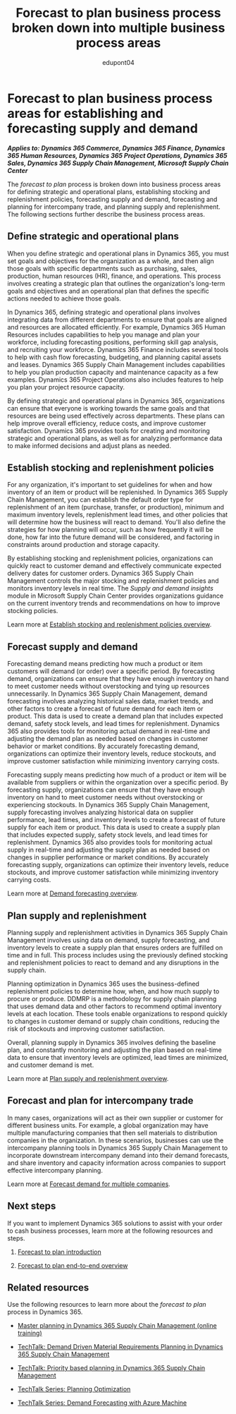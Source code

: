 ﻿---
title: Forecast to plan business process broken down into multiple business process areas
description: Get an overview for each of the business process areas in the forecast to plan end-to-end business process flow in Dynamics 365 solutions.
ms.date: 07/25/2023
ms.topic: conceptual
author: edupont04
ms.author: annekrupke
ms.reviewer: edupont
---

# Forecast to plan business process areas for establishing and forecasting supply and demand

***Applies to: Dynamics 365 Commerce, Dynamics 365 Finance, Dynamics 365 Human Resources, Dynamics 365 Project Operations, Dynamics 365 Sales, Dynamics 365 Supply Chain Management, Microsoft Supply Chain Center***

The *forecast to plan* process is broken down into business process areas for defining strategic and operational plans, establishing stocking and replenishment policies, forecasting supply and demand, forecasting and planning for intercompany trade, and planning supply and replenishment. The following sections further describe the business process areas.

## Define strategic and operational plans

When you define strategic and operational plans in Dynamics 365, you must set goals and objectives for the organization as a whole, and then align those goals with specific departments such as purchasing, sales, production, human resources (HR), finance, and operations. This process involves creating a strategic plan that outlines the organization's long-term goals and objectives and an operational plan that defines the specific actions needed to achieve those goals.

In Dynamics 365, defining strategic and operational plans involves integrating data from different departments to ensure that goals are aligned and resources are allocated efficiently. For example,  Dynamics 365 Human Resources includes capabilities to help you manage and plan your workforce, including forecasting positions, performing skill gap analysis, and recruiting your workforce. Dynamics 365 Finance includes several tools to help with cash flow forecasting, budgeting, and planning capital assets and leases. Dynamics 365 Supply Chain Management includes capabilities to help you plan production capacity and maintenance capacity as a few examples. Dynamics 365 Project Operations also includes features to help you plan your project resource capacity.

By defining strategic and operational plans in Dynamics 365, organizations can ensure that everyone is working towards the same goals and that resources are being used effectively across departments. These plans can help improve overall efficiency, reduce costs, and improve customer satisfaction. Dynamics 365 provides tools for creating and monitoring strategic and operational plans, as well as for analyzing performance data to make informed decisions and adjust plans as needed.

## Establish stocking and replenishment policies

For any organization, it's important to set guidelines for when and how inventory of an item or product will be replenished. In Dynamics 365 Supply Chain Management, you can establish the default order type for replenishment of an item (purchase, transfer, or production), minimum and maximum inventory levels, replenishment lead times, and other policies that will determine how the business will react to demand. You'll also define the strategies for how planning will occur, such as how frequently it will be done, how far into the future demand will be considered, and factoring in constraints around production and storage capacity.

By establishing stocking and replenishment policies, organizations can quickly react to customer demand and effectively communicate expected delivery dates for customer orders. Dynamics 365 Supply Chain Management controls the major stocking and replenishment policies and monitors inventory levels in real time. The *Supply and demand insights* module in Microsoft Supply Chain Center provides organizations guidance on the current inventory trends and recommendations on how to improve stocking policies.  

Learn more at [Establish stocking and replenishment policies overview](forecast-to-plan-establish-stocking-replenishment-policies-overview.md).  

## Forecast supply and demand

Forecasting demand means predicting how much a product or item customers will demand (or order) over a specific period. By forecasting demand, organizations can ensure that they have enough inventory on hand to meet customer needs without overstocking and tying up resources unnecessarily. In Dynamics 365 Supply Chain Management, demand forecasting involves analyzing historical sales data, market trends, and other factors to create a forecast of future demand for each item or product. This data is used to create a demand plan that includes expected demand, safety stock levels, and lead times for replenishment. Dynamics 365 also provides tools for monitoring actual demand in real-time and adjusting the demand plan as needed based on changes in customer behavior or market conditions. By accurately forecasting demand, organizations can optimize their inventory levels, reduce stockouts, and improve customer satisfaction while minimizing inventory carrying costs.

Forecasting supply means predicting how much of a product or item will be available from suppliers or within the organization over a specific period. By forecasting supply, organizations can ensure that they have enough inventory on hand to meet customer needs without overstocking or experiencing stockouts. In Dynamics 365 Supply Chain Management, supply forecasting involves analyzing historical data on supplier performance, lead times, and inventory levels to create a forecast of future supply for each item or product. This data is used to create a supply plan that includes expected supply, safety stock levels, and lead times for replenishment. Dynamics 365 also provides tools for monitoring actual supply in real-time and adjusting the supply plan as needed based on changes in supplier performance or market conditions. By accurately forecasting supply, organizations can optimize their inventory levels, reduce stockouts, and improve customer satisfaction while minimizing inventory carrying costs.

Learn more at [Demand forecasting overview](forecast-to-plan-demand-forecasting-overview.md).  

## Plan supply and replenishment

Planning supply and replenishment activities in Dynamics 365 Supply Chain Management involves using data on demand, supply forecasting, and inventory levels to create a supply plan that ensures orders are fulfilled on time and in full. This process includes using the previously defined stocking and replenishment policies to react to demand and any disruptions in the supply chain.

Planning optimization in Dynamics 365 uses the business-defined replenishment policies to determine how, when, and how much supply to procure or produce. DDMRP is a methodology for supply chain planning that uses demand data and other factors to recommend optimal inventory levels at each location. These tools enable organizations to respond quickly to changes in customer demand or supply chain conditions, reducing the risk of stockouts and improving customer satisfaction.

Overall, planning supply in Dynamics 365 involves defining the baseline plan, and constantly monitoring and adjusting the plan based on real-time data to ensure that inventory levels are optimized, lead times are minimized, and customer demand is met.

Learn more at [Plan supply and replenishment overview](forecast-to-plan-supply-replenishment-overview.md).  

## Forecast and plan for intercompany trade

In many cases, organizations will act as their own supplier or customer for different business units. For example, a global organization may have multiple manufacturing companies that then sell materials to distribution companies in the organization. In these scenarios, businesses can use the intercompany planning tools in Dynamics 365 Supply Chain Management to incorporate downstream intercompany demand into their demand forecasts, and share inventory and capacity information across companies to support effective intercompany planning.  

Learn more at [Forecast demand for multiple companies](forecast-to-plan-manage-intercompany-forecast.md).

## Next steps

If you want to implement Dynamics 365 solutions to assist with your order to cash business processes, learn more at the following resources and steps.

1. [Forecast to plan introduction](forecast-to-plan-introduction.md)

2. [Forecast to plan end-to-end overview](forecast-to-plan-overview.md)

## Related resources

Use the following resources to learn more about the *forecast to plan* process in Dynamics 365.

- [Master planning in Dynamics 365 Supply Chain Management (online training)](/training/paths/master-planning-supply-chain-management/)

- [TechTalk: Demand Driven Material Requirements Planning in Dynamics 365 Supply Chain Management](https://community.dynamics.com/blogs/post/?postid=72ceafd4-72c4-4921-81f1-8535076d7be6)

- [TechTalk: Priority based planning in Dynamics 365 Supply Chain Management](https://community.dynamics.com/blogs/post/?postid=dcde88fa-9009-4adc-a2a6-514dd6a43bc9)

- [TechTalk Series: Planning Optimization](https://community.dynamics.com/blogs/post/?postid=c5f1bffe-a521-4904-aa69-4e40f7336fd7)

- [TechTalk Series: Demand Forecasting with Azure Machine](https://community.dynamics.com/blogs/post/?postid=be5e2cbb-373f-4167-9e57-8ccb97f97b84)

<!--## Tags
*Stakeholders:* Functional consultant, Business analyst, Planning stakeholders, Procurement stakeholders, Sales stakeholders, Production stakeholders, Inventory stakeholders

*Products:* Dynamics 365 Commerce, Dynamics 365 Finance, Dynamics 365 Human Resources, Dynamics 365 Project Operations, Dynamics 365 Sales, Dynamics 365 Supply Chain Management, Microsoft Supply Chain Center  
